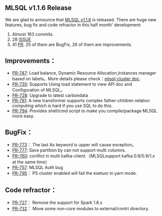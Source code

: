 ## MLSQL v1.1.6 Release

We are glad to announce that  [MLSQL v1.1.6](http://download.mlsql.tech/mlsql-1.1.6) is released.  There are huge  new features, bug fix and code refractor in this  half month' development:

1. Almost 163 commits.
2. 28 [ISSUE](https://github.com/allwefantasy/streamingpro/issues?page=1&q=is%3Aissue+is%3Aclosed+label%3AMLSQL-1.1.6)
3. 41 [PR](https://github.com/allwefantasy/streamingpro/pulls?q=is%3Apr+is%3Aclosed+label%3AMLSQL-1.1.6). 25 of them are BugFix, 26 of them are improvements.

## Improvements：

* [PR-747](https://github.com/allwefantasy/streamingpro/pull/744):  Load balance, Dynamic Resource Allocation,Instances manager based on labels。More details please check：[mlsql-cluster doc](https://github.com/allwefantasy/streamingpro/blob/master/docs/docv2/cluster/cluster.md).
* [PR-735](https://github.com/allwefantasy/streamingpro/pull/735): Supports Using load statement to view API doc and Configuration of MLSQL。
* [PR-728](https://github.com/allwefantasy/streamingpro/pull/728): Upgrade to latest carbondata 
* [PR-781](https://github.com/allwefantasy/streamingpro/pull/781): A new transformer supports complex father-children relation computing which is hard if you use SQL to do this.
* [PR-794](https://github.com/allwefantasy/streamingpro/pull/794):  Provides shell/cmd script to make you compile/package MLSQL more easy.

## BugFix：

* [PR-773](https://github.com/allwefantasy/streamingpro/pull/773)： The last As keyword is upper will cause exception。
* [PR-777](https://github.com/allwefantasy/streamingpro/pull/777): Save partition by can not support multi columns.
* [PR-760](https://github.com/allwefantasy/streamingpro/pull/760):  conflict in multi kafka-client.（MLSQLsupport kafka 0.8/0.9/1.x at the same time）
* [PR-757](https://github.com/allwefantasy/streamingpro/pull/757): MLSQL Auth bug
* [PR-795](https://github.com/allwefantasy/streamingpro/pull/795)： PS cluster enabled will fail the exetuor in yarn mode.

## Code refractor：

* [PR-727](https://github.com/allwefantasy/streamingpro/pull/727)： Remove the support for Spark 1.6.x
* [PR-732](https://github.com/allwefantasy/streamingpro/pull/732)： Move some non-core modules to external/contri directory.







